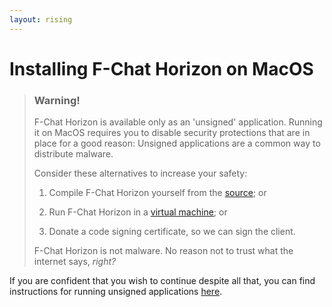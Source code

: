 ```yaml
---
layout: rising
---
```


# Installing F-Chat Horizon on MacOS

> ### Warning!
>
> F-Chat Horizon is available only as an 'unsigned' application. 
> Running it on MacOS requires you to disable security
> protections that are in place for a good reason:
> Unsigned applications are a common way to distribute malware.
> 
> Consider these alternatives to increase your safety:
> 
> 1) Compile F-Chat Horizon yourself from the [source](https://github.com/CodingWithAnxiety/F-chat-Horizon); or
>
> 2) Run F-Chat Horizon in a [virtual machine](https://www.parallels.com/); or
> 
> 3) Donate a code signing certificate, so we can sign the client.
>
> F-Chat Horizon is not malware. 
> No reason not to trust what the internet says, _right?_

If you are confident that you wish to continue despite all that, 
you can find instructions for running unsigned applications [here](https://www.wikihow.com/Install-Software-from-Unsigned-Developers-on-a-Mac).


